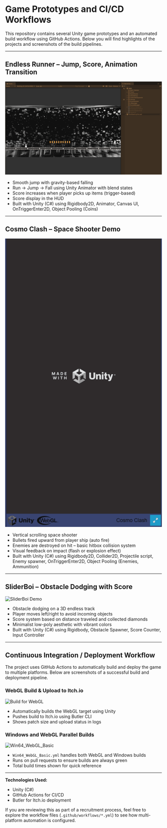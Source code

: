 # Game Prototypes and CI/CD Workflows

This repository contains several Unity game prototypes and an automated build workflow using GitHub Actions. Below you will find highlights of the projects and screenshots of the build pipelines.

---

## Endless Runner – Jump, Score, Animation Transition
![Endless Runner Demo](gifs/endless-runner.gif)

- Smooth jump with gravity-based falling
- Run → Jump → Fall using Unity Animator with blend states
- Score increases when player picks up items (trigger-based)
- Score display in the HUD
- Built with Unity (C#) using Rigidbody2D, Animator, Canvas UI, OnTriggerEnter2D, Object Pooling (Coins)

---

## Cosmo Clash – Space Shooter Demo
![Space Shooter Demo](gifs/rekieter.gif)

- Vertical scrolling space shooter
- Bullets fired upward from player ship (auto fire)
- Enemies are destroyed on hit – basic hitbox collision system
- Visual feedback on impact (flash or explosion effect)
- Built with Unity (C#) using Rigidbody2D, Collider2D, Projectile script, Enemy spawner, OnTriggerEnter2D, Object Pooling (Enemies, Ammunition)

---

## SliderBoi – Obstacle Dodging with Score
![SliderBoi Demo](gifs/slider-boi.gif)

- Obstacle dodging on a 3D endless track
- Player moves left/right to avoid incoming objects
- Score system based on distance traveled and collected diamonds
- Minimalist low-poly aesthetic with vibrant colors
- Built with Unity (C#) using Rigidbody, Obstacle Spawner, Score Counter, Input Controller

---

## Continuous Integration / Deployment Workflow

The project uses GitHub Actions to automatically build and deploy the game to multiple platforms. Below are screenshots of a successful build and deployment pipeline.

### WebGL Build & Upload to Itch.io
![Build for WebGL](Build_for_WebGL.PNG)

- Automatically builds the WebGL target using Unity
- Pushes build to Itch.io using Butler CLI
- Shows patch size and upload status in logs

### Windows and WebGL Parallel Builds
![Win64_WebGL_Basic](Win64_WebGL_Basic.PNG)

- `Win64_WebGL_Basic.yml` handles both WebGL and Windows builds
- Runs on pull requests to ensure builds are always green
- Total build times shown for quick reference

---

**Technologies Used:**
- Unity (C#)
- GitHub Actions for CI/CD
- Butler for Itch.io deployment

If you are reviewing this as part of a recruitment process, feel free to explore the workflow files (`.github/workflows/*.yml`) to see how multi-platform automation is configured.

